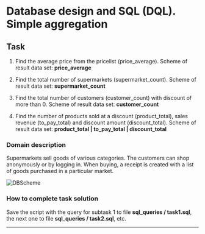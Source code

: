# Database design and SQL (DQL). Simple aggregation

## Task  

1. Find the average price from the pricelist (price_average). Scheme of result data set: **price_average**

1. Find the total number of supermarkets (supermarket_count). Scheme of result data set: **supermarket_count**
 
1. Find the total number of customers (customer_count) with discount of more than 0. Scheme of result data set: **customer_count**
 
1. Find the number of products sold at a discount (product_total), sales revenue (to_pay_total) and discount amount (discount_total). Scheme of result data set: **product_total | to_pay_total | discount_total** 

 


### Domain description   

Supermarkets sell goods of various categories. The customers can shop anonymously or by logging in. When buying, a receipt is created with a list of goods purchased in a particular market. 

![DBScheme](/SimpleAggregation/sql_queries/DBSchema.jpg)

### How to complete task solution

Save the script with the query for subtask 1 to file **sql_queries / task1.sql**, the next one to file **sql_queries / task2.sql**, etc. 
______
